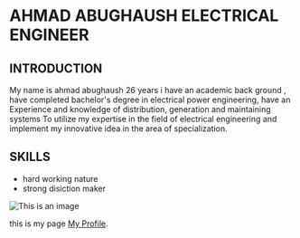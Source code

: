 # AHMAD ABUGHAUSH  ELECTRICAL ENGINEER 

## INTRODUCTION
My name is ahmad abughaush 26 years i have an academic back ground , have completed bachelor's degree in electrical power engineering,
 have an Experience and knowledge of distribution,
generation and maintaining systems To utilize
my expertise in the field of electrical
engineering and implement my innovative idea in the area of specialization.

## SKILLS 
+  hard working nature
+ strong disiction maker 

![This is an image](https://myoctocat.com/assets/images/base-octocat.svg](https://depositphotos.com/34299535/stock-photo-worker-portrait.html))

this is my page  [My Profile](https://pages.github.com/](https://github.com/Ahmad-abughaush)).




